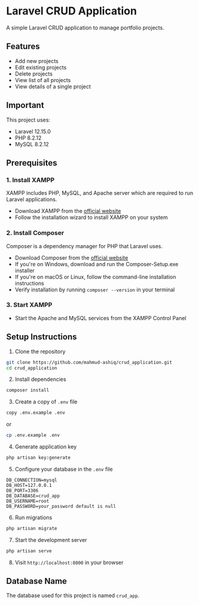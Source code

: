 # Laravel CRUD Application

A simple Laravel CRUD application to manage portfolio projects.

## Features

-   Add new projects
-   Edit existing projects
-   Delete projects
-   View list of all projects
-   View details of a single project

## Important

This project uses:

-   Laravel 12.15.0
-   PHP 8.2.12
-   MySQL 8.2.12

## Prerequisites

### 1. Install XAMPP

XAMPP includes PHP, MySQL, and Apache server which are required to run Laravel applications.

-   Download XAMPP from the [official website](https://www.apachefriends.org/download.html)
-   Follow the installation wizard to install XAMPP on your system

### 2. Install Composer

Composer is a dependency manager for PHP that Laravel uses.

-   Download Composer from the [official website](https://getcomposer.org/download/)
-   If you're on Windows, download and run the Composer-Setup.exe installer
-   If you're on macOS or Linux, follow the command-line installation instructions
-   Verify installation by running `composer --version` in your terminal

### 3. Start XAMPP

-   Start the Apache and MySQL services from the XAMPP Control Panel

## Setup Instructions

1. Clone the repository

```bash
git clone https://github.com/mahmud-ashiq/crud_application.git
cd crud_application
```

2. Install dependencies

```bash
composer install
```

3. Create a copy of `.env` file

```bash
copy .env.example .env
```
or
```bash
cp .env.example .env
```

4. Generate application key

```bash
php artisan key:generate
```

5. Configure your database in the `.env` file

```
DB_CONNECTION=mysql
DB_HOST=127.0.0.1
DB_PORT=3306
DB_DATABASE=crud_app
DB_USERNAME=root
DB_PASSWORD=your_password default is null
```

6. Run migrations

```bash
php artisan migrate
```

7. Start the development server

```bash
php artisan serve
```

8. Visit `http://localhost:8000` in your browser

## Database Name

The database used for this project is named `crud_app`.
